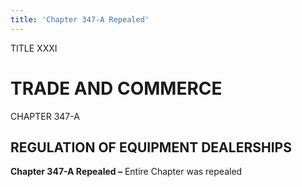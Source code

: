 ```yaml
---
title: 'Chapter 347-A Repealed'
---
```


TITLE XXXI
                                             
TRADE AND COMMERCE
==================

CHAPTER 347-A
                                             
REGULATION OF EQUIPMENT DEALERSHIPS
-----------------------------------

**Chapter 347-A Repealed –** Entire Chapter was repealed
